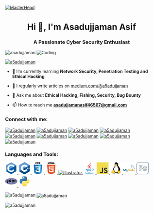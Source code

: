 [![MasterHead](https://media.licdn.com/dms/image/C4E12AQH625dFU-rSAA/article-cover_image-shrink_720_1280/0/1618207402988?e=2147483647&v=beta&t=F4ZfQMFj0yYYo9WJiTo2bajDtJabFfvzAdeiv2qbQ3M)](https://rishavchanda.io)
<h1 align="center">Hi 👋, I'm Asadujjaman Asif</h1>
<h3 align="center">A Passionate Cyber Security Enthusiast</h3>
<img align="right" alt="Coding" width="400" src="https://wallpapercave.com/wp/wp3284844.gif">

<p align="left"> <img src="https://komarev.com/ghpvc/?username=a5adujjaman&label=Profile%20views&color=0e75b6&style=flat" alt="a5adujjaman" /> </p>

<p align="left"> <a href="https://twitter.com/a5adujjaman" target="blank"><img src="https://img.shields.io/twitter/follow/a5adujjaman?logo=twitter&style=for-the-badge" alt="a5adujjaman" /></a> </p>

- 🌱 I’m currently learning **Network Security, Penetration Testing and Ethical Hacking**

- 📝 I regularly write articles on [medium.com/@a5adujjaman](medium.com/@a5adujjaman)

- 💬 Ask me about **Ethical Hacking, Fishing, Security, Bug Bounty**

- 📫 How to reach me **asadujjamanasif46567@gmail.com**

<h3 align="left">Connect with me:</h3>
<p align="left">
<a href="https://twitter.com/a5adujjaman" target="blank"><img align="center" src="https://raw.githubusercontent.com/rahuldkjain/github-profile-readme-generator/master/src/images/icons/Social/twitter.svg" alt="a5adujjaman" height="30" width="40" /></a>
<a href="https://linkedin.com/in/a5adujjaman" target="blank"><img align="center" src="https://raw.githubusercontent.com/rahuldkjain/github-profile-readme-generator/master/src/images/icons/Social/linked-in-alt.svg" alt="a5adujjaman" height="30" width="40" /></a>
<a href="https://fb.com/a5adujjaman" target="blank"><img align="center" src="https://raw.githubusercontent.com/rahuldkjain/github-profile-readme-generator/master/src/images/icons/Social/facebook.svg" alt="a5adujjaman" height="30" width="40" /></a>
<a href="https://instagram.com/a5adujjaman" target="blank"><img align="center" src="https://raw.githubusercontent.com/rahuldkjain/github-profile-readme-generator/master/src/images/icons/Social/instagram.svg" alt="a5adujjaman" height="30" width="40" /></a>
<a href="https://www.behance.net/a5adujjaman" target="blank"><img align="center" src="https://raw.githubusercontent.com/rahuldkjain/github-profile-readme-generator/master/src/images/icons/Social/behance.svg" alt="a5adujjaman" height="30" width="40" /></a>
<a href="https://medium.com/a5adujjaman" target="blank"><img align="center" src="https://raw.githubusercontent.com/rahuldkjain/github-profile-readme-generator/master/src/images/icons/Social/medium.svg" alt="a5adujjaman" height="30" width="40" /></a>
<a href="https://www.hackerrank.com/a5adujjaman" target="blank"><img align="center" src="https://raw.githubusercontent.com/rahuldkjain/github-profile-readme-generator/master/src/images/icons/Social/hackerrank.svg" alt="a5adujjaman" height="30" width="40" /></a>
<a href="https://codeforces.com/profile/a5adujjaman" target="blank"><img align="center" src="https://raw.githubusercontent.com/rahuldkjain/github-profile-readme-generator/master/src/images/icons/Social/codeforces.svg" alt="a5adujjaman" height="30" width="40" /></a>
<a href="https://discord.gg/a5adujjaman" target="blank"><img align="center" src="https://raw.githubusercontent.com/rahuldkjain/github-profile-readme-generator/master/src/images/icons/Social/discord.svg" alt="a5adujjaman" height="30" width="40" /></a>
</p>

<h3 align="left">Languages and Tools:</h3>
<p align="left"> <a href="https://www.cprogramming.com/" target="_blank" rel="noreferrer"> <img src="https://raw.githubusercontent.com/devicons/devicon/master/icons/c/c-original.svg" alt="c" width="40" height="40"/> </a> <a href="https://www.w3schools.com/cpp/" target="_blank" rel="noreferrer"> <img src="https://raw.githubusercontent.com/devicons/devicon/master/icons/cplusplus/cplusplus-original.svg" alt="cplusplus" width="40" height="40"/> </a> <a href="https://www.w3schools.com/css/" target="_blank" rel="noreferrer"> <img src="https://raw.githubusercontent.com/devicons/devicon/master/icons/css3/css3-original-wordmark.svg" alt="css3" width="40" height="40"/> </a> <a href="https://www.w3.org/html/" target="_blank" rel="noreferrer"> <img src="https://raw.githubusercontent.com/devicons/devicon/master/icons/html5/html5-original-wordmark.svg" alt="html5" width="40" height="40"/> </a> <a href="https://www.adobe.com/in/products/illustrator.html" target="_blank" rel="noreferrer"> <img src="https://www.vectorlogo.zone/logos/adobe_illustrator/adobe_illustrator-icon.svg" alt="illustrator" width="40" height="40"/> </a> <a href="https://www.java.com" target="_blank" rel="noreferrer"> <img src="https://raw.githubusercontent.com/devicons/devicon/master/icons/java/java-original.svg" alt="java" width="40" height="40"/> </a> <a href="https://developer.mozilla.org/en-US/docs/Web/JavaScript" target="_blank" rel="noreferrer"> <img src="https://raw.githubusercontent.com/devicons/devicon/master/icons/javascript/javascript-original.svg" alt="javascript" width="40" height="40"/> </a> <a href="https://www.linux.org/" target="_blank" rel="noreferrer"> <img src="https://raw.githubusercontent.com/devicons/devicon/master/icons/linux/linux-original.svg" alt="linux" width="40" height="40"/> </a> <a href="https://www.mysql.com/" target="_blank" rel="noreferrer"> <img src="https://raw.githubusercontent.com/devicons/devicon/master/icons/mysql/mysql-original-wordmark.svg" alt="mysql" width="40" height="40"/> </a> <a href="https://www.photoshop.com/en" target="_blank" rel="noreferrer"> <img src="https://raw.githubusercontent.com/devicons/devicon/master/icons/photoshop/photoshop-line.svg" alt="photoshop" width="40" height="40"/> </a> <a href="https://www.php.net" target="_blank" rel="noreferrer"> <img src="https://raw.githubusercontent.com/devicons/devicon/master/icons/php/php-original.svg" alt="php" width="40" height="40"/> </a> <a href="https://www.python.org" target="_blank" rel="noreferrer"> <img src="https://raw.githubusercontent.com/devicons/devicon/master/icons/python/python-original.svg" alt="python" width="40" height="40"/> </a> </p>

<p><img align="left" src="https://github-readme-stats.vercel.app/api/top-langs?username=a5adujjaman&show_icons=true&locale=en&layout=compact" alt="a5adujjaman" /></p>

<p>&nbsp;<img align="center" src="https://github-readme-stats.vercel.app/api?username=a5adujjaman&show_icons=true&locale=en" alt="a5adujjaman" /></p>

<p><img align="center" src="https://github-readme-streak-stats.herokuapp.com/?user=a5adujjaman&" alt="a5adujjaman" /></p>
